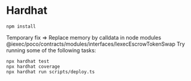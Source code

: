 # Hardhat

`npm install`

Temporary fix => Replace memory by calldata in node modules @iexec/poco/contracts/modules/interfaces/IexecEscrowTokenSwap
Try running some of the following tasks:

```
npx hardhat test
npx hardhat coverage
npx hardhat run scripts/deploy.ts
```
